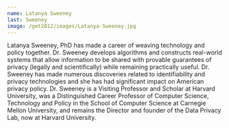 ```yaml
---
name: Latanya Sweeney
last: Sweeney
image: /get2012/images/Latanya-Sweeney.jpg
---
```


Latanya Sweeney, PhD has made a career of weaving technology and policy together. Dr. Sweeney develops algorithms and constructs real-world systems that allow information to be shared with provable guarantees of privacy (legally and scientifically) while remaining practically useful. Dr. Sweeney has made numerous discoveries related to identifiability and privacy technologies and she has had significant impact on American privacy policy. Dr. Sweeney is a Visiting Professor and Scholar at Harvard University, was a Distinguished Career Professor of Computer Science, Technology and Policy in the School of Computer Science at Carnegie Mellon University, and remains the Director and founder of the Data Privacy Lab, now at Harvard University.
